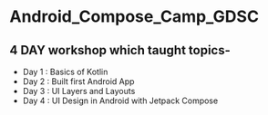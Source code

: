 # Android_Compose_Camp_GDSC

## 4 DAY workshop which taught topics-
- Day 1 :
Basics of Kotlin
- Day 2 :
Built first Android App
- Day 3 :
UI Layers and Layouts
- Day 4 :
UI Design in Android with Jetpack Compose
